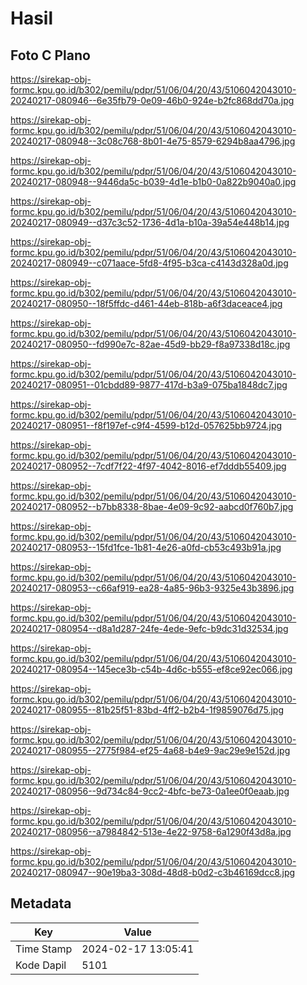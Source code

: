 # Hasil

## Foto C Plano

https://sirekap-obj-formc.kpu.go.id/b302/pemilu/pdpr/51/06/04/20/43/5106042043010-20240217-080946--6e35fb79-0e09-46b0-924e-b2fc868dd70a.jpg

https://sirekap-obj-formc.kpu.go.id/b302/pemilu/pdpr/51/06/04/20/43/5106042043010-20240217-080948--3c08c768-8b01-4e75-8579-6294b8aa4796.jpg

https://sirekap-obj-formc.kpu.go.id/b302/pemilu/pdpr/51/06/04/20/43/5106042043010-20240217-080948--9446da5c-b039-4d1e-b1b0-0a822b9040a0.jpg

https://sirekap-obj-formc.kpu.go.id/b302/pemilu/pdpr/51/06/04/20/43/5106042043010-20240217-080949--d37c3c52-1736-4d1a-b10a-39a54e448b14.jpg

https://sirekap-obj-formc.kpu.go.id/b302/pemilu/pdpr/51/06/04/20/43/5106042043010-20240217-080949--c071aace-5fd8-4f95-b3ca-c4143d328a0d.jpg

https://sirekap-obj-formc.kpu.go.id/b302/pemilu/pdpr/51/06/04/20/43/5106042043010-20240217-080950--18f5ffdc-d461-44eb-818b-a6f3daceace4.jpg

https://sirekap-obj-formc.kpu.go.id/b302/pemilu/pdpr/51/06/04/20/43/5106042043010-20240217-080950--fd990e7c-82ae-45d9-bb29-f8a97338d18c.jpg

https://sirekap-obj-formc.kpu.go.id/b302/pemilu/pdpr/51/06/04/20/43/5106042043010-20240217-080951--01cbdd89-9877-417d-b3a9-075ba1848dc7.jpg

https://sirekap-obj-formc.kpu.go.id/b302/pemilu/pdpr/51/06/04/20/43/5106042043010-20240217-080951--f8f197ef-c9f4-4599-b12d-057625bb9724.jpg

https://sirekap-obj-formc.kpu.go.id/b302/pemilu/pdpr/51/06/04/20/43/5106042043010-20240217-080952--7cdf7f22-4f97-4042-8016-ef7dddb55409.jpg

https://sirekap-obj-formc.kpu.go.id/b302/pemilu/pdpr/51/06/04/20/43/5106042043010-20240217-080952--b7bb8338-8bae-4e09-9c92-aabcd0f760b7.jpg

https://sirekap-obj-formc.kpu.go.id/b302/pemilu/pdpr/51/06/04/20/43/5106042043010-20240217-080953--15fd1fce-1b81-4e26-a0fd-cb53c493b91a.jpg

https://sirekap-obj-formc.kpu.go.id/b302/pemilu/pdpr/51/06/04/20/43/5106042043010-20240217-080953--c66af919-ea28-4a85-96b3-9325e43b3896.jpg

https://sirekap-obj-formc.kpu.go.id/b302/pemilu/pdpr/51/06/04/20/43/5106042043010-20240217-080954--d8a1d287-24fe-4ede-9efc-b9dc31d32534.jpg

https://sirekap-obj-formc.kpu.go.id/b302/pemilu/pdpr/51/06/04/20/43/5106042043010-20240217-080954--145ece3b-c54b-4d6c-b555-ef8ce92ec066.jpg

https://sirekap-obj-formc.kpu.go.id/b302/pemilu/pdpr/51/06/04/20/43/5106042043010-20240217-080955--81b25f51-83bd-4ff2-b2b4-1f9859076d75.jpg

https://sirekap-obj-formc.kpu.go.id/b302/pemilu/pdpr/51/06/04/20/43/5106042043010-20240217-080955--2775f984-ef25-4a68-b4e9-9ac29e9e152d.jpg

https://sirekap-obj-formc.kpu.go.id/b302/pemilu/pdpr/51/06/04/20/43/5106042043010-20240217-080956--9d734c84-9cc2-4bfc-be73-0a1ee0f0eaab.jpg

https://sirekap-obj-formc.kpu.go.id/b302/pemilu/pdpr/51/06/04/20/43/5106042043010-20240217-080956--a7984842-513e-4e22-9758-6a1290f43d8a.jpg

https://sirekap-obj-formc.kpu.go.id/b302/pemilu/pdpr/51/06/04/20/43/5106042043010-20240217-080947--90e19ba3-308d-48d8-b0d2-c3b46169dcc8.jpg


## Metadata

| Key        | Value               |
| ---------- | ------------------- |
| Time Stamp | 2024-02-17 13:05:41 |
| Kode Dapil | 5101                |



